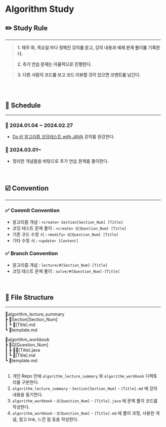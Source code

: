 # Algorithm Study

## ✏️ Study Rule

---
> **1. 매주 화, 목요일 마다 정해진 강의를 듣고, 강의 내용과 예제 문제 풀이를 기록한다.**
>

> **2. 추가 연습 문제는 자율적으로 진행한다.**
>

> **3. 다른 사람의 코드를 보고 코드 리뷰할 것이 있으면 코멘트를 남긴다.**

<br><br>

## 📌 Schedule

---
### 📅 2024.01.04 ~ 2024.02.27
- [Do it! 알고리즘 코딩테스트 with JAVA](https://www.inflearn.com/course/%EB%91%90%EC%9E%87-%EC%95%8C%EA%B3%A0%EB%A6%AC%EC%A6%98-%EC%BD%94%EB%94%A9%ED%85%8C%EC%8A%A4%ED%8A%B8-%EC%9E%90%EB%B0%94/dashboard) 강의를 완강한다.

### 📅 2024.03.01~
- 정리한 개념들을 바탕으로 추가 연습 문제를 풀이한다.
<br><br><br>

## ☑️ Convention

---
### ✅ Commit Convention
- 알고리즘 개념 : `<create> Section[Section_Num] [Title]`
- 코딩 테스트 문제 풀이 : `<create> Q[Question_Num] [Title]`
- 기존 코드 수정 시 : `<modify> Q[Question_Num] [Title]`
- 기타 수정 시 : `<update> [Content]`

### ✅ Branch Convention
- 알고리즘 개념 : `lecture/#[Section_Num]-[Title]`
- 코딩 테스트 문제 풀이 : `solve/#[Question_Num]-[Title]`
<br><br><br>

## 📁 File Structure

---
📂algorithm_lecture_summary  
┣ 📂Section[Section_Num]  
 ┃ ┗ 📝[Title].md  
 ┗ 📝template.md

 📂algorithm_workbook  
 ┣ 📂Q[Question_Num]  
 ┃ ┣ 👩‍💻[Title].java  
 ┃ ┗ 📝[Title].md  
 ┗ 📝template.md
<br><br>

1. 개인 Repo 안에 `algorithm_lecture_summary` 와 `algorithm_workbook` 디렉토리를 구분한다.
2. `algorithm_lecture_summary` - `Section[Section_Num]` - `[Title].md` 에 강의 내용을 필기한다.
3. `algorithm_workbook` - `Q[Question_Num]` - `[Title].java` 에 문제 풀이 코드를 작성한다.
4. `algorithm_workbook` - `Q[Question_Num]` - `[Title].md` 에 풀이 과정, 사용한 개념, 참고 link, 느낀 점 등을 작성한다.

